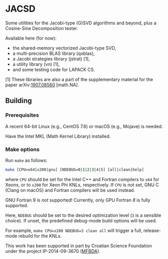 # JACSD
Some utilities for the Jacobi-type (G)SVD algorithms and beyond, plus a Cosine-Sine Decomposition tester.

Available here (for now):
* the shared-memory vectorized Jacobi-type SVD,
* a multi-precision BLAS library (qxblas),
* a Jacobi strategies library (jstrat) \[1\],
* a utility library (vn) \[1\],
* and some testing code for LAPACK CS.

\[1\] These libraries are also a part of the supplementary material for the paper arXiv:[1907.08560](https://arxiv.org/abs/1907.08560) \[math.NA\].

## Building

### Prerequisites

A recent 64-bit Linux (e.g., CentOS 7.6) or macOS (e.g., Mojave) is needed.

Have the Intel MKL (Math Kernel Library) installed.

### Make options

Run ``make`` as follows:
```bash
make [CPU=x64|x200|gnu] [NDEBUG=0|1|2|3|4|5] [all|clean|help]
```
where ``CPU`` should be set for the Intel C++ and Fortran compilers to ``x64`` for Xeons, or to ``x200`` for Xeon Phi KNLs, respectively.
If ``CPU`` is not set, GNU C (Clang on macOS) and Fortran compilers will be used instead.

GNU Fortran 9 is *not* supported!
Currently, only GPU Fortran *8* is fully supported.

Here, ``NDEBUG`` should be set to the desired optimization level (``3`` is a sensible choice).
If unset, the predefined debug-mode build options will be used.

For example, ``make CPU=x200 NDEBUG=3 clean all`` will trigger a full, release-mode rebuild for the KNLs.

This work has been supported in part by Croatian Science Foundation under the project IP-2014-09-3670 ([MFBDA](https://web.math.pmf.unizg.hr/mfbda/)).
